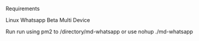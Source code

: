 Requirements

Linux
Whatsapp Beta Multi Device


Run
run using pm2 to /directory/md-whatsapp
or use nohup ./md-whatsapp